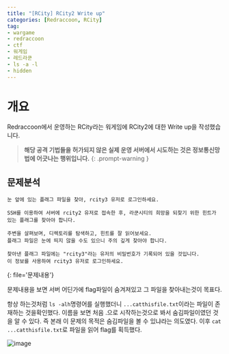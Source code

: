 ```yaml
---
title: "[RCity] RCity2 Write up"
categories: [Redraccoon, RCity]
tag:
- wargame
- redraccoon
- ctf
- 워게임
- 레드라쿤
- ls -a -l
- hidden
---
```


# 개요
Redraccoon에서 운영하는 RCity라는 워게임에 RCity2에 대한 Write up을 작성했습니다.


> **해당 공격 기법들을 허가되지 않은 실제 운영 서버에서 시도하는 것은 정보통신망법에 어긋나는 행위입니다.**
{: .prompt-warning }


## 문제분석
```
눈 앞에 있는 플래그 파일을 찾아, rcity3 유저로 로그인하세요.

SSH를 이용하여 서버에 rcity2 유저로 접속한 후, 라쿤시티의 희망을 되찾기 위한 힌트가 있는 플래그를 찾아야 합니다.

주변을 살펴보며, 디렉토리를 탐색하고, 힌트를 잘 읽어보세요.
플래그 파일은 눈에 띄지 않을 수도 있으니 주의 깊게 찾아야 합니다.

찾아낸 플래그 파일에는 "rcity3"라는 유저의 비밀번호가 기록되어 있을 것입니다.
이 정보를 사용하여 rcity3 유저로 로그인하세요.
``` 
{: file='문제내용'}

문제내용을 보면 서버 어딘가에 flag파일이 숨겨져있고 그 파일을 찾아내는것이 목표다.

항상 하는것처럼 `ls -alh`명령어를 실행했더니 `...catthisfile.txt`이라는 파일이 존재하는 것을확인했다. 이름을 보면 처음 .으로 시작하는것으로 봐서 숨김파일이였던 것을 알 수 있다. 즉 본래 이 문제의 목적은 숨김파일을 볼 수 있냐라는 의도였다. 이후 `cat ...catthisfile.txt`로 파일을 읽어 flag를 획득했다.


![image](https://Jimin0605.github.io/assets/img/Redraccoon/RCity/9.png)


